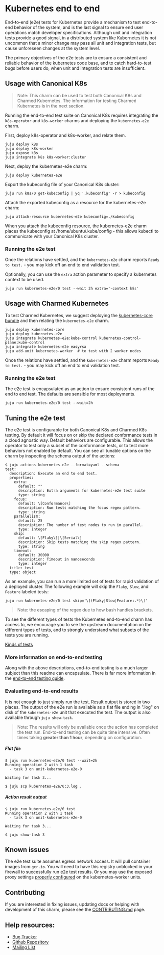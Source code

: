 # Kubernetes end to end

End-to-end (e2e) tests for Kubernetes provide a mechanism to test end-to-end
behavior of the system, and is the last signal to ensure end user operations
match developer specifications. Although unit and integration tests provide a
good signal, in a distributed system like Kubernetes it is not uncommon that a
minor change may pass all unit and integration tests, but cause unforeseen
changes at the system level.

The primary objectives of the e2e tests are to ensure a consistent and reliable
behavior of the kubernetes code base, and to catch hard-to-test bugs before
users do, when unit and integration tests are insufficient.

## Usage with Canonical K8s

> Note: This charm can be used to test both Canonical K8s and
Charmed Kubernetes. The information for testing Charmed Kubernetes is
in the next section.

Running the end-to-end test suite on Canonical K8s requires integrating the
`k8s-operator` and `k8s-worker` charms and deploying the `kubernetes-e2e` charm.

First, deploy k8s-operator and k8s-worker, and relate them.

```
juju deploy k8s
juju deploy k8s-worker
juju expose k8s
juju integrate k8s k8s-worker:cluster
```

Next, deploy the kubernetes-e2e charm:

```
juju deploy kubernetes-e2e
```

Export the kubeconfig file of your Canonical K8s cluster:

```
juju run k8s/0 get-kubeconfig | yq '.kubeconfig' -r > kubeconfig
```

Attach the exported kubeconfig as a resource for the kubernetes-e2e charm:

```
juju attach-resource kubernetes-e2e kubeconfig=./kubeconfig
```

When you attach the kubeconfig resource, the kubernetes-e2e charm places the kubeconfig at /home/ubuntu/.kube/config - this allows kubectl to communicate with your Canonical K8s cluster.

### Running the e2e test

Once the relations have settled, and the `kubernetes-e2e` charm reports
 `Ready to test.` - you may kick off an end to end validation test.

 Optionally, you can use the `extra` action parameter to specify a kubernetes
 context to be used.

```
juju run kubernetes-e2e/0 test --wait 2h extra='-context k8s'
```

## Usage with Charmed Kubernetes

To test Charmed Kubernetes, we suggest deploying the
[kubernetes-core bundle](https://github.com/juju-solutions/bundle-kubernetes-core)
and then relating the `kubernetes-e2e` charm.

```shell
juju deploy kubernetes-core
juju deploy kubernetes-e2e
juju integrate kubernetes-e2e:kube-control kubernetes-control-plane:kube-control
juju integrate kubernetes-e2e easyrsa
juju add-unit kubernetes-worker  # to test with 2 worker nodes
```

Once the relations have settled, and the `kubernetes-e2e` charm reports
 `Ready to test.` - you may kick off an end to end validation test.

### Running the e2e test

The e2e test is encapsulated as an action to ensure consistent runs of the
end to end test. The defaults are sensible for most deployments.

```shell
juju run kubernetes-e2e/0 test --wait=2h
```

## Tuning the e2e test

The e2e test is configurable for both Canonical K8s and Charmed K8s testing. By default it will focus on or skip the declared
conformance tests in a cloud agnostic way. Default behaviors are configurable.
This allows the operator to test only a subset of the conformance tests, or to
test more behaviors not enabled by default. You can see all tunable options on
the charm by inspecting the schema output of the actions:

```shell
$ juju actions kubernetes-e2e --format=yaml --schema
test:
  description: Execute an end to end test.
  properties:
    extra:
      default: ""
      description: Extra arguments for kubernetes-e2e test suite
      type: string
    focus:
      default: \[Conformance\]
      description: Run tests matching the focus regex pattern.
      type: string
    parallelism:
      default: 25
      description: The number of test nodes to run in parallel.
      type: integer
    skip:
      default: \[Flaky\]|\[Serial\]
      description: Skip tests matching the skip regex pattern.
      type: string
    timeout:
      default: 30000
      description: Timeout in nanoseconds
      type: integer
  title: test
  type: object
```


As an example, you can run a more limited set of tests for rapid validation of
a deployed cluster. The following example will skip the `Flaky`, `Slow`, and
`Feature` labeled tests:

```shell
juju run kubernetes-e2e/0 test skip='\[(Flaky|Slow|Feature:.*)\]'
```

> Note: the escaping of the regex due to how bash handles brackets.

To see the different types of tests the Kubernetes end-to-end charm has access
to, we encourage you to see the upstream documentation on the different types
of tests, and to strongly understand what subsets of the tests you are running.

[Kinds of tests](https://git.k8s.io/community/contributors/devel/sig-testing/e2e-tests.md#kinds-of-tests)

### More information on end-to-end testing

Along with the above descriptions, end-to-end testing is a much larger subject
than this readme can encapsulate. There is far more information in the
[end-to-end testing guide](https://git.k8s.io/community/contributors/devel/sig-testing/e2e-tests.md).

### Evaluating end-to-end results

It is not enough to just simply run the test. Result output is stored in two
places. The output of the e2e run is available as a flat file ending in ".log" on disk of the `kubernetes-e2e` unit that executed the test. The output is also
available through `juju show-task`.

> Note: The results will only be available once the action has
completed the test run. End-to-end testing can be quite time intensive. Often
times taking **greater than 1 hour**, depending on configuration.

##### Flat file

```shell
$ juju run kubernetes-e2e/0 test --wait=2h
Running operation 2 with 1 task
  - task 3 on unit-kubernetes-e2e-0

Waiting for task 3...

$ juju scp kubernetes-e2e/0:3.log .
```

##### Action result output

```shell
$ juju run kubernetes-e2e/0 test
Running operation 2 with 1 task
  - task 3 on unit-kubernetes-e2e-0

Waiting for task 3...

$ juju show-task 3
```

## Known issues

The e2e test suite assumes egress network access. It will pull container
images from `gcr.io`. You will need to have this registry unblocked in your
firewall to successfully run e2e test results. Or you may use the exposed
proxy settings [properly configured](https://github.com/juju-solutions/bundle-canonical-kubernetes#proxy-configuration)
on the kubernetes-worker units.

## Contributing

If you are interested in fixing issues, updating docs or helping with
development of this charm, please see the [CONTRIBUTING.md](./CONTRIBUTING.md) page.

## Help resources:

- [Bug Tracker](https://github.com/juju-solutions/bundle-canonical-kubernetes/issues)
- [Github Repository](https://github.com/kubernetes/kubernetes/)
- [Mailing List](mailto:juju@lists.ubuntu.com)